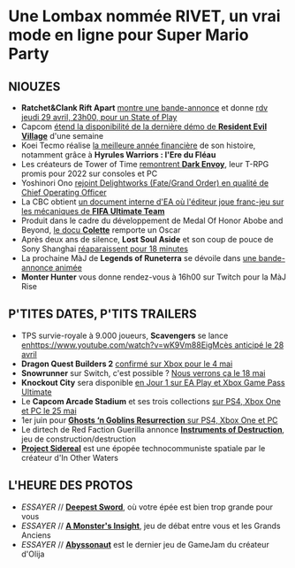 # Une Lombax nommée RIVET, un vrai mode en ligne pour Super Mario Party

## NIOUZES

- **Ratchet&Clank Rift Apart** [montre une bande-annonce](https://www.youtube.com/watch?v=Cxcawhlk3Zg) et donne [rdv jeudi 29 avril, 23h00, pour un State of Play](https://www.gamekult.com/actualite/ratchet-clank-rift-apart-une-nouvelle-bande-annonce-avant-un-state-of-play-jeudi-soir-3050838387.html)
- Capcom [étend la disponibilité de la dernière démo de **Resident Evil Village**](https://www.gamekult.com/actualite/la-demo-jouable-de-resident-evil-village-sera-finalement-disponible-une-grosse-semaine-3050838401.html) d'une semaine
- Koei Tecmo réalise [la meilleure année financière](https://www.gamekult.com/actualite/koei-tecmo-boucle-la-meilleure-annee-de-son-histoire-3050838375.html) de son histoire, notamment grâce à **Hyrules Warriors : l'Ere du Fléau**
- Les créateurs de Tower of Time [remontrent **Dark Envoy**](https://www.pcgamesn.com/dark-envoy/gameplay-trailer), leur T-RPG promis pour 2022 sur consoles et PC
- Yoshinori Ono [rejoint Delightworks (Fate/Grand Order) en qualité de Chief Operating Officer](https://www.gematsu.com/2021/04/yoshinori-ono-appointed-president-and-coo-of-delightworks)
- La CBC obtient [un document interne d'EA où l'éditeur joue franc-jeu sur les mécaniques de **FIFA Ultimate Team**](https://www.cbc.ca/news/gopublic/fifa21-loot-boxes-electronic-arts-1.5996912)
- Produit dans le cadre du développement de Medal Of Honor Abobe and Beyond, [le docu **Colette**](https://www.theguardian.com/world/ng-interactive/2020/nov/18/colette-a-former-french-resistance-member-confronts-a-family-tragedy-75-years-later) remporte un Oscar
- Après deux ans de silence, **Lost Soul Aside** et son coup de pouce de Sony Shanghai [réaparaissent pour 18 minutes](https://www.youtube.com/watch?v=FJqWnhbZwi4)
- La prochaine MàJ de **Legends of Runeterra** se dévoile dans [une bande-annonce animée](https://www.youtube.com/watch?v=xKarEOxXa3s)
- **Monter Hunter** vous donne rendez-vous à 16h00 sur Twitch pour la MàJ Rise

## P'TITES DATES, P'TITS TRAILERS

- TPS survie-royale à 9.000 joueurs, **Scavengers** se lance [enhttps://www.youtube.com/watch?v=wK9Vm88EigMcès anticipé le 28 avril](url)
- **Dragon Quest Builders 2** [confirmé sur Xbox pour le 4 mai](https://news.xbox.com/en-us/2021/04/26/dragon-quest-builders-2-xbox-game-pass-may-4/)
- **Snowrunner** sur Switch, c'est possible ? [Nous verrons ça le 18 mai](https://www.youtube.com/watch?v=lUBr4KYGX1M&t=27s)
- **Knockout City** sera disponible [en Jour 1 sur EA Play et Xbox Game Pass Ultimate](https://www.gamesindustry.biz/articles/2021-04-27-knockout-city-will-be-available-on-xbox-game-pass-ea-play-at-launch)
- Le **Capcom Arcade Stadium** et ses trois collections [sur PS4, Xbox One et PC le 25 mai](https://www.gamekult.com/actualite/capcom-arcade-stadium-le-25-mai-sur-ps4-xbox-one-et-pc-3050838363.html)
- 1er juin pour [**Ghosts ‘n Goblins Resurrection** sur PS4, Xbox One et PC](https://www.allgamesdelta.net/2021/04/ghosts-n-goblins-resurrection-for-ps4.html)
- Le dirtech de Red Faction Guerilla annonce [**Instruments of Destruction**](https://www.youtube.com/watch?v=2LoINca2HL0&t=45s), jeu de construction/destruction
- [**Project Sidereal**](https://www.youtube.com/watch?v=lJqbZSDOBE8) est une épopée technocommuniste spatiale par le créateur d'In Other Waters

## L'HEURE DES PROTOS

- *ESSAYER* // [**Deepest Sword**](https://cosmicadventuresquad.itch.io/deepest-sword), où votre épée est bien trop grande pour vous
- *ESSAYER* // [**A Monster's Insight**](https://arkicade.itch.io/a-monsters-insight), jeu de débat entre vous et les Grands Anciens
- *ESSAYER* // [**Abyssonaut**](https://thomasolsson.itch.io/abyssonaut) est le dernier jeu de GameJam du créateur d'Olija
